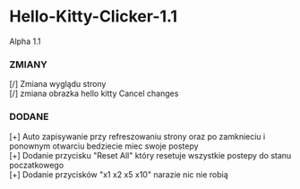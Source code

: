 # Hello-Kitty-Clicker-1.1
Alpha 1.1
<h3>ZMIANY</h3>
[/] Zmiana wyglądu strony<br>
[/] zmiana obrazka hello kitty Cancel changes 
<h3>DODANE</h3>
[+] Auto zapisywanie przy refreszowaniu strony oraz po zamknieciu i ponownym otwarciu bedziecie miec swoje postepy<br>
[+] Dodanie przycisku "Reset All" który resetuje wszystkie postepy do stanu poczatkowego<br>
[+] Dodanie przycisków "x1 x2 x5 x10" narazie nic nie robią
